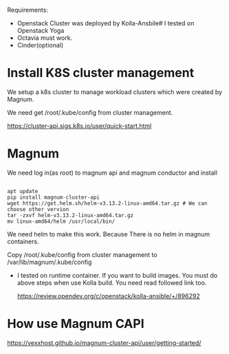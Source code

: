 Requirements:
- Openstack Cluster was deployed by Kolla-Ansbile# I tested on Openstack Yoga
- Octavia must work.
- Cinder(optional)

# Install K8S cluster management
We setup a k8s cluster to manage workload clusters which were created by Magnum.

We need get /root/.kube/config from cluster management.

https://cluster-api.sigs.k8s.io/user/quick-start.html

# Magnum

We need log in(as root) to magnum api and magnum conductor and install 

```

apt update
pip install magnum-cluster-api
wget https://get.helm.sh/helm-v3.13.2-linux-amd64.tar.gz # We can choose other vervion
tar -zxvf helm-v3.13.2-linux-amd64.tar.gz 
mv linux-amd64/helm /usr/local/bin/
```

We need helm to make this work. Because There is no helm in magnum containers.

Copy  /root/.kube/config from cluster management to /var/lib/magnum/.kube/config

* I tested on runtime container. If you want to build images. You must do above steps when use Kolla build. You need read followed link too.
  
  https://review.opendev.org/c/openstack/kolla-ansible/+/896292

# How use Magnum CAPI

https://vexxhost.github.io/magnum-cluster-api/user/getting-started/



